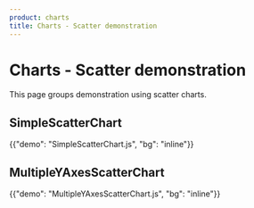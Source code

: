 ```yaml
---
product: charts
title: Charts - Scatter demonstration
---
```


# Charts - Scatter demonstration

<p class="description">This page groups demonstration using scatter charts.</p>

## SimpleScatterChart

{{"demo": "SimpleScatterChart.js", "bg": "inline"}}

## MultipleYAxesScatterChart

{{"demo": "MultipleYAxesScatterChart.js", "bg": "inline"}}
